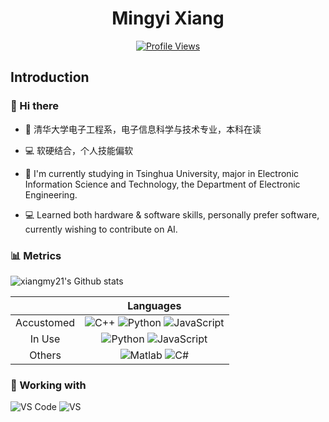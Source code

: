 <div id="title" align=center>

# Mingyi Xiang

[![Profile Views](https://komarev.com/ghpvc/?username=xiangmy21)](https://komarev.com/sources/github-profile-views-counter)

</div>

## Introduction

### 👋 Hi there 

- 🏫 清华大学电子工程系，电子信息科学与技术专业，本科在读
- 💻 软硬结合，个人技能偏软

- 🏫 I'm currently studying in Tsinghua University, major in Electronic Information Science and Technology, the Department of Electronic Engineering.
- 💻 Learned both hardware & software skills, personally prefer software, currently wishing to contribute on AI.

### 📊 Metrics

![xiangmy21's Github stats](https://github-readme-stats.vercel.app/api?username=xiangmy21&show_icons=true&count_private=true&theme=tokyonight&border_color=000000&title_color=0366D6&bg_color=45,0D1117,0D1117,7223DA)

||Languages|
|:---:|:---:|
|Accustomed|![C++](https://img.shields.io/badge/C%2B%2B-00599C?style=for-the-badge&logo=c%2B%2B&logoColor=white) ![Python](https://img.shields.io/badge/Python-3776AB?style=for-the-badge&logo=python&logoColor=white) ![JavaScript](https://img.shields.io/badge/JavaScript-F7DF1E?style=for-the-badge&logo=javascript&logoColor=white)|
|In Use|![Python](https://img.shields.io/badge/Python-3776AB?style=for-the-badge&logo=python&logoColor=white) ![JavaScript](https://img.shields.io/badge/JavaScript-F7DF1E?style=for-the-badge&logo=javascript&logoColor=white)|
|Others|![Matlab](https://img.shields.io/badge/Matlab-FF7733?style=for-the-badge&logo=MEGA&logoColor=white) ![C#](https://img.shields.io/badge/C%23-239120?style=for-the-badge&logo=csharp&logoColor=white)|

<!-- ![metrics](./github-metrics.svg) -->

### :ledger: Working with

![VS Code](https://img.shields.io/badge/Visual%20Studio%20Code-007ACC?style=for-the-badge&logo=visual%20studio%20code&logoColor=white) ![VS](https://img.shields.io/badge/Visual%20Studio-5C2D91?style=for-the-badge&logo=visual%20studio&logoColor=white)

